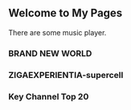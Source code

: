 ## Welcome to My Pages

There are some music player.

<!-- require APlayer -->
<link rel="stylesheet" href="https://cdn.jsdelivr.net/npm/aplayer/dist/APlayer.min.css">
<script src="https://cdn.jsdelivr.net/npm/aplayer/dist/APlayer.min.js"></script>
<!-- require MetingJS -->
<script src="https://cdn.jsdelivr.net/npm/meting@2/dist/Meting.min.js"></script>
<meting-js
	id="2711370"
	server="netease"
	type="album"
	fixed="true"
	autoplay="true"
	theme="#e6e6e6"
	order="list"
	list-folded="false"
    	loop="none"
		   >
</meting-js>

### BRAND NEW WORLD

<!-- require APlayer -->
<link rel="stylesheet" href="https://cdn.jsdelivr.net/npm/aplayer/dist/APlayer.min.css">
<script src="https://cdn.jsdelivr.net/npm/aplayer/dist/APlayer.min.js"></script>
<!-- require MetingJS -->
<script src="https://cdn.jsdelivr.net/npm/meting@2/dist/Meting.min.js"></script>
<meting-js
	id="4938683"
	server="netease"
	type="song"
	theme="#e6e6e6"
	autoplay="false"
	order="list"
	list-folded="false"
	loop="none"
		   >
</meting-js>

### ZIGAEXPERIENTIA-supercell

<!-- require APlayer -->
<link rel="stylesheet" href="https://cdn.jsdelivr.net/npm/aplayer/dist/APlayer.min.css">
<script src="https://cdn.jsdelivr.net/npm/aplayer/dist/APlayer.min.js"></script>
<!-- require MetingJS -->
<script src="https://cdn.jsdelivr.net/npm/meting@2/dist/Meting.min.js"></script>
<meting-js
	id="2711370"
	server="netease"
	type="album"
	fixed="false"
	autoplay="false"
	theme="#e6e6e6"
	order="list"
	list-folded="false"
    loop="none"
		   >
</meting-js>

### Key Channel Top 20

<!-- require APlayer -->
<link rel="stylesheet" href="https://cdn.jsdelivr.net/npm/aplayer/dist/APlayer.min.css">
<script src="https://cdn.jsdelivr.net/npm/aplayer/dist/APlayer.min.js"></script>
<!-- require MetingJS -->
<script src="https://cdn.jsdelivr.net/npm/meting@2/dist/Meting.min.js"></script>
<meting-js
	id="4882972704"
	server="netease"
	type="playlist"
	fixed="false"
	autoplay="true"
	theme="#e6e6e6"
	order="list"
    loop="none"
	list-folded="false"
		   >
</meting-js>
